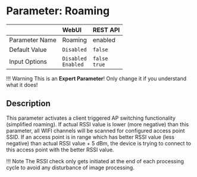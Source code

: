 # Parameter: Roaming

|                   | WebUI               | REST API
|:---               |:---                 |:----
| Parameter Name    | Roaming             | enabled
| Default Value     | `Disabled`          | `false`
| Input Options     | `Disabled`<br>`Enabled` | `false`<br>`true` 


!!! Warning
    This is an **Expert Parameter**! Only change it if you understand what it does!


## Description

This parameter activates a client triggered AP switching functionality (simplified roaming). 
If actual RSSI value is lower (more negative) than this parameter, all WIFI channels will be
scanned for configured access point SSID. If an access point is in range which has better 
RSSI value (less negative) than actual RSSI value + 5 dBm, the device is trying to connect 
to this access point with the better RSSI value.


!!! Note
    The RSSI check only gets initiated at the end of each processing cycle to avoid any 
    disturbance of image processing.

